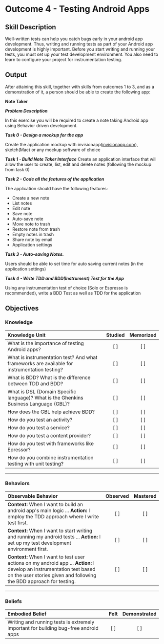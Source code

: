 # Outcome 4 - Testing Android Apps

## Skill Description
Well-written tests can help you catch bugs early in your android app development. Thus, writing and running tests as part of your Android app development is highly important. Before you start writing and running your tests, you must set up your test development environment. You also need to learn to configure your project for instrumentation testing.

## Output
After attaining this skill, together with skills from outcomes 1 to 3, and as a demonstration of it, a person should be able to create the following app:

**Note Taker**

**_Problem Description_**

In this exercise you will be required to create a note taking Android app using Behavior driven development.

**_Task 0 - Design a mockup for the app_**

Create the application mockup with invisionapp(<a href="http://www.invisionapp.com">invisionapp.com</a>), sketch(Mac) or any mockup software of choice

**_Task 1 - Build Note Taker Interface_**
Create an application interface that will allow the user to create, list, edit and delete notes (following the mockup from task 0)

**_Task 2 - Code all the features of the application_**

The application should have the following features:
- Create a new note
- List notes
- Edit note
- Save note
- Auto-save note
- Move note to trash
- Restore note from trash
- Empty notes in trash
- Share note by email
- Application settings

**_Task 3 - Auto-saving Notes._**

Users should be able to set time for auto saving current notes (in the application settings)

**_Task 4 - Write TDD and BDD(Instrument) Test for the App_**

Using any instrumentation test of choice (Solo or Espresso is recommended), write a BDD Test as well as TDD for the application

## Objectives

### Knowledge

| Knowledge Unit   |      Studied      | Memorized |
|:-------------|:------------------:|:--------:|
| What is the importance of testing Android apps?| [ ] | [ ] |
| What is instrumentation test? And what frameworks are available for instrumentation testing?| [ ] | [ ] |
| What is BDD? What is the difference between TDD and BDD? | [ ] | [ ] |
| What is DSL (Domain Specific language)?  What is the Ghenkins Business Language (GBL)?| [ ] | [ ] |
| How does the GBL help achieve BDD?| [ ] | [ ] |
| How do you test an activity?| [ ] | [ ] |
| How do you test a service?| [ ] | [ ] |
| How do you test a content provider? | [ ] | [ ] |
| How do you test with frameworks like Epressor?| [ ] | [ ] |
| How do you combine instrumentation testing with unit testing? | [ ] | [ ] |

----------

### Behaviors

| Observable Behavior   |      Observed      | Mastered |
|:-------------|:------------------:|:--------:|
| **Context:**  When I want to build an android app's main logic ... **Action:** I employ the TDD approach where I write test first.|   [ ]   |   [ ] |
| **Context:** When I want to start writing and running my android tests ... **Action:** I set up my test development environment first.| [ ] | [ ]  |
| **Context:** When I want to test user actions on my android app  ... **Action:** I develop an instrumentation test based on the user stories given and following the BDD approach for testing. | [ ] | [ ]  |

----------

### Beliefs

| Embodied Belief   |      Felt      | Demonstrated |
|:-------------|:------------------:|:--------:|
| Writing and running tests is extremely important for building bug-free android apps | [ ] | [ ]  |
